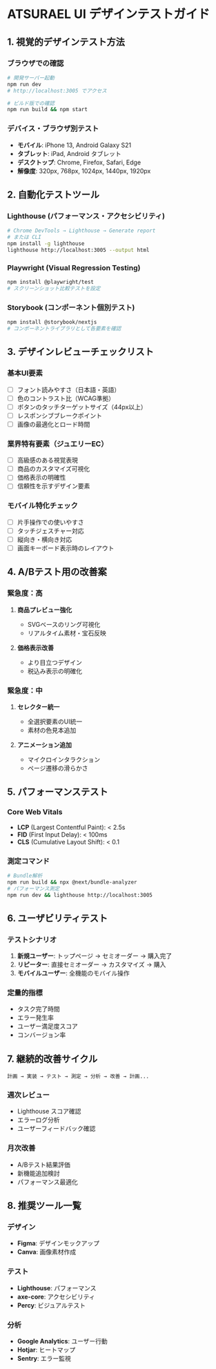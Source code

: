 # ATSURAEL UI デザインテストガイド

## 1. 視覚的デザインテスト方法

### ブラウザでの確認
```bash
# 開発サーバー起動
npm run dev
# http://localhost:3005 でアクセス

# ビルド版での確認
npm run build && npm start
```

### デバイス・ブラウザ別テスト
- **モバイル**: iPhone 13, Android Galaxy S21
- **タブレット**: iPad, Android タブレット
- **デスクトップ**: Chrome, Firefox, Safari, Edge
- **解像度**: 320px, 768px, 1024px, 1440px, 1920px

## 2. 自動化テストツール

### Lighthouse (パフォーマンス・アクセシビリティ)
```bash
# Chrome DevTools → Lighthouse → Generate report
# または CLI
npm install -g lighthouse
lighthouse http://localhost:3005 --output html
```

### Playwright (Visual Regression Testing)
```bash
npm install @playwright/test
# スクリーンショット比較テストを設定
```

### Storybook (コンポーネント個別テスト)
```bash
npm install @storybook/nextjs
# コンポーネントライブラリとして各要素を確認
```

## 3. デザインレビューチェックリスト

### 基本UI要素
- [ ] フォント読みやすさ（日本語・英語）
- [ ] 色のコントラスト比（WCAG準拠）
- [ ] ボタンのタッチターゲットサイズ（44px以上）
- [ ] レスポンシブブレークポイント
- [ ] 画像の最適化とロード時間

### 業界特有要素（ジュエリーEC）
- [ ] 高級感のある視覚表現
- [ ] 商品のカスタマイズ可視化
- [ ] 価格表示の明確性
- [ ] 信頼性を示すデザイン要素

### モバイル特化チェック
- [ ] 片手操作での使いやすさ
- [ ] タッチジェスチャー対応
- [ ] 縦向き・横向き対応
- [ ] 画面キーボード表示時のレイアウト

## 4. A/Bテスト用の改善案

### 緊急度：高
1. **商品プレビュー強化**
   - SVGベースのリング可視化
   - リアルタイム素材・宝石反映

2. **価格表示改善**
   - より目立つデザイン
   - 税込み表示の明確化

### 緊急度：中
1. **セレクター統一**
   - 全選択要素のUI統一
   - 素材の色見本追加

2. **アニメーション追加**
   - マイクロインタラクション
   - ページ遷移の滑らかさ

## 5. パフォーマンステスト

### Core Web Vitals
- **LCP** (Largest Contentful Paint): < 2.5s
- **FID** (First Input Delay): < 100ms
- **CLS** (Cumulative Layout Shift): < 0.1

### 測定コマンド
```bash
# Bundle解析
npm run build && npx @next/bundle-analyzer
# パフォーマンス測定
npm run dev && lighthouse http://localhost:3005
```

## 6. ユーザビリティテスト

### テストシナリオ
1. **新規ユーザー**: トップページ → セミオーダー → 購入完了
2. **リピーター**: 直接セミオーダー → カスタマイズ → 購入
3. **モバイルユーザー**: 全機能のモバイル操作

### 定量的指標
- タスク完了時間
- エラー発生率
- ユーザー満足度スコア
- コンバージョン率

## 7. 継続的改善サイクル

```
計画 → 実装 → テスト → 測定 → 分析 → 改善 → 計画...
```

### 週次レビュー
- Lighthouse スコア確認
- エラーログ分析
- ユーザーフィードバック確認

### 月次改善
- A/Bテスト結果評価
- 新機能追加検討
- パフォーマンス最適化

## 8. 推奨ツール一覧

### デザイン
- **Figma**: デザインモックアップ
- **Canva**: 画像素材作成

### テスト
- **Lighthouse**: パフォーマンス
- **axe-core**: アクセシビリティ
- **Percy**: ビジュアルテスト

### 分析
- **Google Analytics**: ユーザー行動
- **Hotjar**: ヒートマップ
- **Sentry**: エラー監視